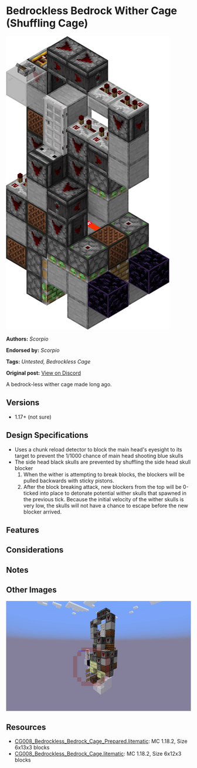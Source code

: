 # Bedrockless Bedrock Wither Cage (Shuffling Cage)
<img alt="area_render_23.png" src="images/area_render_23.png?raw=1">

**Authors:** *Scorpio*

**Endorsed by:** *Scorpio*

**Tags:** *Untested, Bedrockless Cage*

**Original post:** [View on Discord](https://discord.com/channels/913065809096638494/1392541242201608214)

A bedrock-less wither cage made long ago.
## Versions
- 1.17+ (not sure)
## Design Specifications
- Uses a chunk reload detector to block the main head's eyesight to its target to prevent the 1/1000 chance of main head shooting blue skulls
- The side head black skulls are prevented by shuffling the side head skull blocker
  1. When the wither is attempting to break blocks, the blockers will be pulled backwards with sticky pistons. 
  2. After the block breaking attack, new blockers from the top will be 0-ticked into place to detonate potential wither skulls that spawned in the previous tick. Because the initial velocity of the wither skulls is very low, the skulls will not have a chance to escape before the new blocker arrived.
## Features

## Considerations

## Notes

## Other Images
<img src="images/7de80c4ff3d270e087cf161998f26a18.png?raw=1" height="300px">

## Resources
- [CG008_Bedrockless_Bedrock_Cage_Prepared.litematic](attachments/CG008_Bedrockless_Bedrock_Cage_Prepared.litematic): MC 1.18.2, Size 6x13x3 blocks
- [CG008_Bedrockless_Bedrock_Cage.litematic](attachments/CG008_Bedrockless_Bedrock_Cage.litematic): MC 1.18.2, Size 6x12x3 blocks
